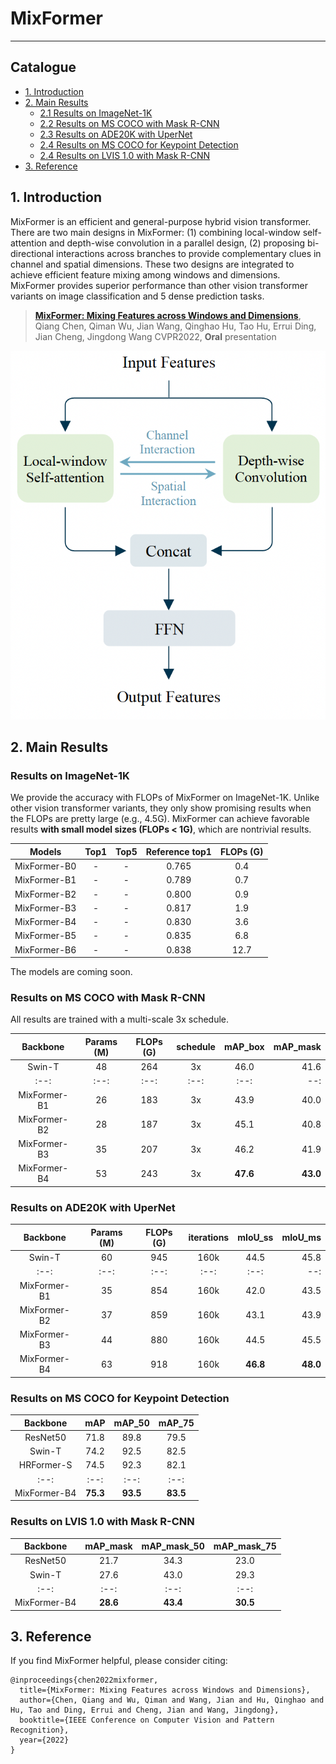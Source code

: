 # MixFormer
---
## Catalogue

- [1. Introduction](#1)
- [2. Main Results](#2)
    - [2.1 Results on ImageNet-1K](#2.1)
    - [2.2 Results on MS COCO with Mask R-CNN](#2.2)
    - [2.3 Results on ADE20K with UperNet](#2.3)
    - [2.4 Results on MS COCO for Keypoint Detection](#2.4)
    - [2.4 Results on LVIS 1.0 with Mask R-CNN](#2.5)
- [3. Reference](#3)

<a name='1'></a>
## 1. Introduction

MixFormer is an efficient and general-purpose hybrid vision transformer. There are two main designs in MixFormer: (1) combining local-window self-attention and depth-wise convolution in a parallel design, (2) proposing bi-directional interactions across branches to provide complementary clues in channel and spatial dimensions. These two designs are integrated to achieve efficient feature mixing among windows and dimensions. MixFormer provides superior performance than other vision transformer variants on image classification and 5 dense prediction tasks.

> [**MixFormer: Mixing Features across Windows and Dimensions**](https://arxiv.org/abs/2204.02557),            
> Qiang Chen, Qiman Wu, Jian Wang, Qinghao Hu, Tao Hu, Errui Ding, Jian Cheng, Jingdong Wang
> CVPR2022, **Oral** presentation

![image](../../images/MixFormer/MixingBlock.png)

<a name='2'></a>
## 2. Main Results

<a name='2.1'></a>
### Results on ImageNet-1K
We provide the accuracy with FLOPs of MixFormer on ImageNet-1K. Unlike other vision transformer variants, they only show promising results when the FLOPs are pretty large (e.g., 4.5G). MixFormer can achieve favorable results **with small model sizes (FLOPs < 1G)**, which are nontrivial results.

| Models | Top1 | Top5 | Reference top1| FLOPs (G) |
|:--:|:--:|:--:|:--:|:--:|
| MixFormer-B0 | - | - | 0.765 |  0.4  |
| MixFormer-B1 | - | - | 0.789 |  0.7  |
| MixFormer-B2 | - | - | 0.800 |  0.9  |
| MixFormer-B3 | - | - | 0.817 |  1.9  |
| MixFormer-B4 | - | - | 0.830 |  3.6  |
| MixFormer-B5 | - | - | 0.835 |  6.8  |
| MixFormer-B6 | - | - | 0.838 |  12.7  |

The models are coming soon.

<a name='2.2'></a>
### Results on MS COCO with Mask R-CNN
All results are trained with a multi-scale 3x schedule.

| Backbone | Params (M) | FLOPs (G) | schedule | mAP_box| mAP_mask |
|:--:|:--:|:--:|:--:|:--:| --:|
| Swin-T | 48 | 264 | 3x | 46.0| 41.6 |
|:--:|:--:|:--:|:--:|:--:| --:|
| MixFormer-B1 | 26 | 183 | 3x | 43.9 | 40.0 |
| MixFormer-B2 | 28 | 187 | 3x | 45.1 | 40.8 |
| MixFormer-B3 | 35 | 207 | 3x | 46.2 | 41.9 |
| MixFormer-B4 | 53 | 243 | 3x | **47.6** | **43.0** |

<a name='2.3'></a>
### Results on ADE20K with UperNet

| Backbone | Params (M) | FLOPs (G) | iterations | mIoU_ss | mIoU_ms |
|:--:|:--:|:--:|:--:|:--:| --:|
| Swin-T | 60 | 945 | 160k | 44.5| 45.8 |
|:--:|:--:|:--:|:--:|:--:| --:|
| MixFormer-B1 | 35 | 854 | 160k | 42.0 | 43.5 |
| MixFormer-B2 | 37 | 859 | 160k | 43.1 | 43.9 |
| MixFormer-B3 | 44 | 880 | 160k | 44.5 | 45.5 |
| MixFormer-B4 | 63 | 918 | 160k | **46.8** | **48.0** |

<a name='2.4'></a>
### Results on MS COCO for Keypoint Detection

| Backbone | mAP | mAP_50 | mAP_75 |
|:--:|:--:|:--:|:--:|
| ResNet50 | 71.8 | 89.8 | 79.5 |
| Swin-T | 74.2 | 92.5 | 82.5 |
| HRFormer-S | 74.5 | 92.3 | 82.1 |
|:--:|:--:|:--:|:--:|
| MixFormer-B4 | **75.3** | **93.5** | **83.5** |

<a name='2.5'></a>
### Results on LVIS 1.0 with Mask R-CNN

| Backbone | mAP_mask | mAP_mask_50 | mAP_mask_75 |
|:--:|:--:|:--:|:--:|
| ResNet50 | 21.7 | 34.3 | 23.0 |
| Swin-T | 27.6 | 43.0 | 29.3 |
|:--:|:--:|:--:|:--:|
| MixFormer-B4 | **28.6** | **43.4** | **30.5** |

<a name="3"></a>
## 3. Reference

If you find MixFormer helpful, please consider citing:
```
@inproceedings{chen2022mixformer,
  title={MixFormer: Mixing Features across Windows and Dimensions},
  author={Chen, Qiang and Wu, Qiman and Wang, Jian and Hu, Qinghao and Hu, Tao and Ding, Errui and Cheng, Jian and Wang, Jingdong},
  booktitle={IEEE Conference on Computer Vision and Pattern Recognition},
  year={2022}
}
```
